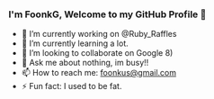 ### I'm FoonkG, Welcome to my GitHub Profile 👋

- 🔭 I’m currently working on @Ruby_Raffles
- 🌱 I’m currently learning a lot.
- 👯 I’m looking to collaborate on Google 8)
- 💬 Ask me about nothing, im busy!!
- 📫 How to reach me: foonkus@gmail.com
- ⚡ Fun fact: I used to be fat.
